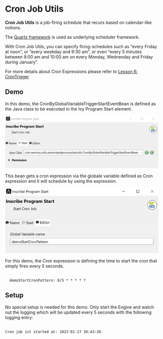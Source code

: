 # Cron Job Utils

**Cron Job Utils** is a job-firing schedule that recurs based on calendar-like notions.

The [Quartz framework](http://www.quartz-scheduler.org/) is used as underlying scheduler framework.

With Cron Job Utils, you can specify firing-schedules such as “every Friday at noon”, or “every weekday and 9:30 am”, or even “every 5 minutes between 9:00 am and 10:00 am on every Monday, Wednesday and Friday during January”.

For more details about Cron Expressions please refer to [Lesson 6: CronTrigger](http://www.quartz-scheduler.org/documentation/quartz-2.3.0/tutorials/tutorial-lesson-06.html)

## Demo

In this demo, the CronByGlobalVariableTriggerStartEventBean is defined as the Java class to be executed in the Ivy Program Start element.

![Program Start Element screenshot](ProgramStartElement.png "Program Start Element screenshot")

This bean gets a cron expression via the globale variable defined as Cron expression and it will schedule by using the expression.

![custom editor UI screenshot](customEditorUI.png "custom editor UI screenshot")

For this demo, the Cron expression is defining the time to start the cron that simply fires every 5 seconds.

```

  demoStartCronPattern: 0/5 * * * * ?

```

## Setup

No special setup is needed for this demo. Only start the Engine and watch out the logging which will be updated every 5 seconds with the following logging entry:

```

Cron job ist started at: 2023-01-27 10:43:20.

```

